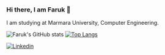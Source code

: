 ### Hi there, I am Faruk 👋

I am studying at Marmara University, Computer Engineering.

![Faruk's GitHub stats](https://github-readme-stats.vercel.app/api?username=farukcolak53&show_icons=true&theme=dracula)
[![Top Langs](https://github-readme-stats.vercel.app/api/top-langs/?username=farukcolak53&layout=compact&theme=dracula)](https://github.com/farukcolak53/farukcolak53)

[![Linkedin](https://img.shields.io/badge/linked-in-369?style=flat-square&logo=linkedin&logoColor=white&color=blue)](https://www.linkedin.com/in/ahmetfarukcolak/)

<!--
**farukcolak53/farukcolak53** is a ✨ _special_ ✨ repository because its `README.md` (this file) appears on your GitHub profile.

Here are some ideas to get you started:

- 🔭 I’m currently working on ...
- 🌱 I’m currently learning ...
- 👯 I’m looking to collaborate on ...
- 🤔 I’m looking for help with ...
- 💬 Ask me about ...
- 📫 How to reach me: ...
- 😄 Pronouns: ...
- ⚡ Fun fact: ...
-->
